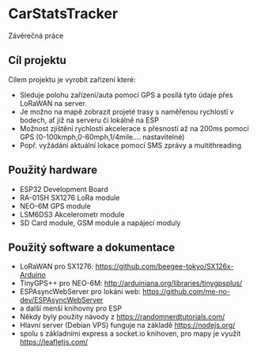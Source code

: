 # CarStatsTracker
Závěrečná práce

## Cíl projektu

Cílem projektu je vyrobit zařízení které:
- Sleduje polohu zařízení/auta pomocí GPS a posílá tyto údaje přes LoRaWAN na server.
- Je možno na mapě zobrazit projeté trasy s naměřenou rychlostí v bodech, ať již na serveru či lokálně na ESP
- Možnost zjištění rychlosti akcelerace s přesností až na 200ms pomocí GPS (0-100kmph,0-60mph,1/4mile.... nastavitelné)
- Popř. vyžádání aktuální lokace pomocí SMS zprávy a multithreading

## Použitý hardware

- ESP32 Development Board
- RA-01SH SX1276 LoRa module
- NEO-6M GPS module
- LSM6DS3 Akcelerometr module
- SD Card module, GSM module a napájecí moduly

## Použitý software a dokumentace
- LoRaWAN pro SX1276: https://github.com/beegee-tokyo/SX126x-Arduino
- TinyGPS++ pro NEO-6M: http://arduiniana.org/libraries/tinygpsplus/
- ESPAsyncWebServer pro lokání web: https://github.com/me-no-dev/ESPAsyncWebServer
- a další menší knihovny pro ESP
- Někdy byly použity návody z https://randomnerdtutorials.com/
- Hlavní server (Debian VPS) funguje na základě https://nodejs.org/
- spolu s základními express a socket.io knihoven, pro mapy je využit https://leafletjs.com/
